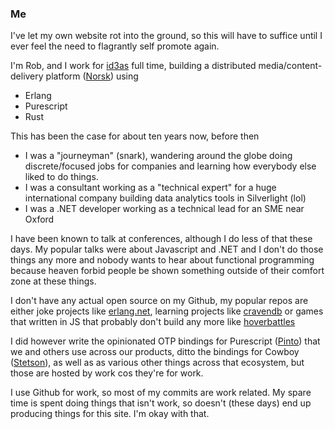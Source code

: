 ### Me

I've let my own website rot into the ground, so this will have to suffice until I ever feel the need to flagrantly self promote again.

I'm Rob, and I work for [id3as](https://github.com/robashton/) full time, building a distributed media/content-delivery platform ([Norsk](https://norsk.video)) using

- Erlang
- Purescript
- Rust

This has been the case for about ten years now, before then

- I was a "journeyman" (snark), wandering around the globe doing discrete/focused jobs for companies and learning how everybody else liked to do things.
- I was a consultant working as a "technical expert" for a huge international company building data analytics tools in Silverlight (lol)
- I was a .NET developer working as a technical lead for an SME near Oxford

I have been known to talk at conferences, although I do less of that these days. My popular talks were about Javascript and .NET and I don't do those things any more and nobody wants to hear about functional programming because heaven forbid people be shown something outside of their comfort zone at these things.

I don't have any actual open source on my Github, my popular repos are either joke projects like [erlang.net](https://github.com/robashton/erlang.net), learning projects like [cravendb](https://github.com/robashton/cravendb) or games that written in JS that probably don't build any more like [hoverbattles](https://github.com/robashton/hoverbattles)

I did however write the opinionated OTP bindings for Purescript ([Pinto](https://github.com/id3as/purescript-erl-pinto)) that we and others use across our products, ditto the bindings for Cowboy ([Stetson](https://github.com/id3as/purescript-erl-stetson)), as well as as various other things across that ecosystem, but those are hosted by work cos they're for work.

I use Github for work, so most of my commits are work related. My spare time is spent doing things that isn't work, so doesn't (these days) end up producing things for this site. I'm okay with that.
